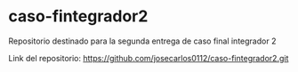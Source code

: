 # caso-fintegrador2
Repositorio destinado para la segunda entrega de caso final integrador 2

Link del repositorio:
https://github.com/josecarlos0112/caso-fintegrador2.git
